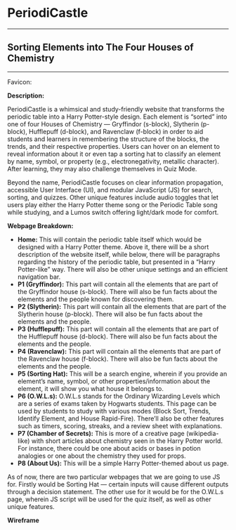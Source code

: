 # PeriodiCastle
---
## Sorting Elements into The Four Houses of Chemistry
---
Favicon:

**Description:**

PeriodiCastle is a whimsical and study-friendly website that transforms the periodic table into a Harry Potter-style design. Each element is “sorted” into one of four Houses of Chemistry — Gryffindor (s-block), Slytherin (p-block), Hufflepuff (d-block), and Ravenclaw (f-block) in order to aid students and learners in remembering the structure of the blocks, the trends, and their respective properties. Users can hover on an element to reveal information about it or even tap a sorting hat to classify an element by name, symbol, or property (e.g., electronegativity, metallic character). After learning, they may also challenge themselves in Quiz Mode.

Beyond the name, PeriodiCastle focuses on clear information propagation, accessible User Interface (UI), and modular JavaScript (JS) for search, sorting, and quizzes. Other unique features include audio toggles that let users play either the Harry Potter theme song or the Periodic Table song while studying, and a Lumos switch offering light/dark mode for comfort.

**Webpage Breakdown:**
* **Home:** This will contain the periodic table itself which would be designed with a Harry Potter theme. Above it, there will be a short description of the website itself, while below, there will be paragraphs regarding the history of the periodic table, but presented in a “Harry Potter-like” way. There will also be other unique settings and an efficient navigation bar.
* **P1 (Gryffindor):** This part will contain all the elements that are part of the Gryffindor house (s-block). There will also be fun facts about the elements and the people known for discovering them.
* **P2 (Slytherin):** This part will contain all the elements that are part of the Slytherin house (p-block). There will also be fun facts about the elements and the people.
* **P3 (Hufflepuff):** This part will contain all the elements that are part of the Hufflepuff house (d-block). There will also be fun facts about the elements and the people.
* **P4 (Ravenclaw):** This part will contain all the elements that are part of the Ravenclaw house (f-block). There will also be fun facts about the elements and the people.
* **P5 (Sorting Hat):** This will be a search engine, wherein if you provide an element’s name, symbol, or other properties/information about the element, it will show you what house it belongs to. 
* **P6 (O.W.L.s):** O.W.L.s stands for the Ordinary Wizarding Levels which are a series of exams taken by Hogwarts students. This page can be used by students to study with various modes (Block Sort, Trends, Identify Element, and House Rapid-Fire). There’ll also be other features such as timers, scoring, streaks, and a review sheet with explanations.
* **P7 (Chamber of Secrets):** This is more of a creative page (wikipedia-like) with short articles about chemistry seen in the Harry Potter world. For instance, there could be one about acids or bases in potion analogies or one about the chemistry they used for props. 
* **P8 (About Us):** This will be a simple Harry Potter-themed about us page.

As of now, there are two particular webpages that we are going to use JS for. Firstly would be Sorting Hat — certain inputs will cause different outputs through a decision statement. The other use for it would be for the O.W.L.s page, wherein JS script will be used for the quiz itself, as well as other unique features.

**Wireframe**